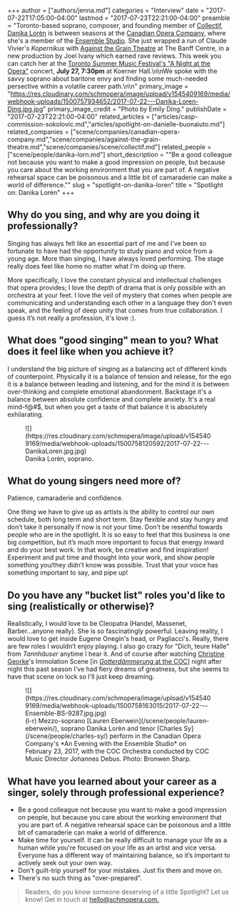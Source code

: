 +++
author = ["authors/jenna.md"]
categories = "Interview"
date = "2017-07-22T17:05:00-04:00"
lastmod = "2017-07-23T22:21:00-04:00"
preamble = "Toronto-based soprano, composer, and founding member of [Collectìf](https://www.collectiftoronto.com/), [Danika Lorèn](/scene/people/danika-loren/) is between seasons at the [Canadian Opera Company](/scene/companies/canadian-opera-company/), where she's a member of the [Ensemble Studio](/scene/companies/canadian-opera-company-ensemble-studio/). She just wrapped a run of Claude Vivier's *Kopernikus* with [Against the Grain Theatre](/scene/companies/against-the-grain-theatre/) at The Banff Centre, in a new production by Joel Ivany which earned rave reviews. This week you can catch her at the [Toronto Summer Music Festival's \"A Night at the Opera\"](http://www.torontosummermusic.com/2017-festival/mainstage-concerts/koerner-hall-concerts/july-27-a-night-at-the-opera/) concert, **July 27, 7:30pm** at Koerner Hall.\n\nWe spoke with the savvy soprano about baritone envy and finding some much-needed persective within a volatile career path.\n\n"
primary_image = "https://res.cloudinary.com/schmopera/image/upload/v1545409169/media/webhook-uploads/1500757934652/2017-07-22---Danika-Loren-Ding.jpg.jpg"
primary_image_credit = "Photo by Emily Ding."
publishDate = "2017-07-23T22:21:00-04:00"
related_articles = ["articles/casp-commission-sokolovic.md","articles/spotlight-on-danielle-buonaiuto.md"]
related_companies = ["scene/companies/canadian-opera-company.md","scene/companies/against-the-grain-theatre.md","scene/companies/scene/collectif.md"]
related_people = ["scene/people/danika-lorn.md"]
short_description = "&quot;Be a good colleague not because you want to make a good impression on people, but because you care about the working environment that you are part of. A negative rehearsal space can be poisonous and a little bit of camaraderie can make a world of difference.&quot;"
slug = "spotlight-on-danika-loren"
title = "Spotlight on: Danika Lorèn"
+++

## Why do you sing, and why are you doing it professionally?

Singing has always felt like an essential part of me and I've been so fortunate to have had the opportunity to study piano and voice from a young age. More than singing, I have always loved performing. The stage really does feel like home no matter what I'm doing up there. 
    
More specifically, I love the constant physical and intellectual challenges that opera provides; I love the depth of drama that is only possible with an orchestra at your feet. I love the veil of mystery that comes when people are communicating and understanding each other in a language they don't even speak, and the feeling of deep unity that comes from true collaboration. I guess it’s not really a profession, it's love :).
	
## What does "good singing" mean to you? What does it feel like when you achieve it?

I understand the big picture of singing as a balancing act of different kinds of counterpoint. Physically it is a balance of tension and release, for the ego it is a balance between leading and listening, and for the mind it is between over-thinking and complete emotional abandonment. Backstage it's a balance between absolute confidence and complete anxiety. It's a real mind-f@#$, but when you get a taste of that balance it is absolutely exhilarating.

<figure data-type="image">
![](https://res.cloudinary.com/schmopera/image/upload/v1545409169/media/webhook-uploads/1500758120592/2017-07-22---DanikaLoren.jpg.jpg)
<figcaption>Danika Lorèn, soprano.</figcaption>
</figure>

## What do young singers need more of?

Patience, camaraderie and confidence. 

One thing we have to give up as artists is the ability to control our own schedule, both long term and short term. Stay flexible and stay hungry and don’t take it personally if now is not your time. Don’t be resentful towards people who are in the spotlight. It is so easy to feel that this business is one big competition, but it’s much more important to focus that energy inward and do your best work. In that work, be creative and find inspiration! Experiment and put time and thought into your work, and show people something you/they didn’t know was possible. Trust that your voice has something important to say, and pipe up!

## Do you have any "bucket list" roles you'd like to sing (realistically or otherwise)?

Realistically, I would love to be Cleopatra (Handel, Massenet, Barber...anyone really). She is so fascinatingly powerful. Leaving reality, I would love to get inside Eugene Onegin's head, or Pagliacci's. Really, there are few roles I wouldn’t enjoy playing. I also go crazy for "Dich, teure Halle" from *Tannhäuser* anytime I hear it. And of course after watching [Christine Georke](/talking-with-singers-christine-goerke/)'s Immolation Scene [in [*Gotterdämmerung* at the COC](/in-review-gotterdammerung-at-the-coc/)] night after night this past season I've had fiery dreams of greatness, but she seems to have that scene on lock so I'll just keep dreaming.

<figure data-type="image">
![](https://res.cloudinary.com/schmopera/image/upload/v1545409169/media/webhook-uploads/1500758163015/2017-07-22---Ensemble-BS-9287.jpg.jpg)
<figcaption>(l-r) Mezzo-soprano [Lauren Eberwein](/scene/people/lauren-eberwein/), soprano Danika Lorèn and tenor [Charles Sy](/scene/people/charles-sy/) perform in the Canadian Opera Company's *An Evening with the Ensemble Studio* on February 23, 2017, with the COC Orchestra conducted by COC Music Director Johannes Debus. Photo: Bronwen Sharp.</figcaption>
</figure>

## What have you learned about your career as a singer, solely through professional experience?

<ul class="nospace">
<li>Be a good colleague not because you want to make a good impression on people, but because you care about the working environment that you are part of. A negative rehearsal space can be poisonous and a little bit of camaraderie can make a world of difference.
<li>Make time for yourself. It can be really difficult to manage your life as a human while you're focused on your life as an artist and vice versa. Everyone has a different way of maintaining balance, so it’s important to actively seek out your own way.
<li>Don't guilt-trip yourself for your mistakes. Just fix them and move on.
<li>There's no such thing as "over-prepared".
</ul>

>Readers, do you know someone deserving of a little Spotlight? Let us know! Get in touch at [hello@schmopera.com.](mailto:hello@schmopera.com)
